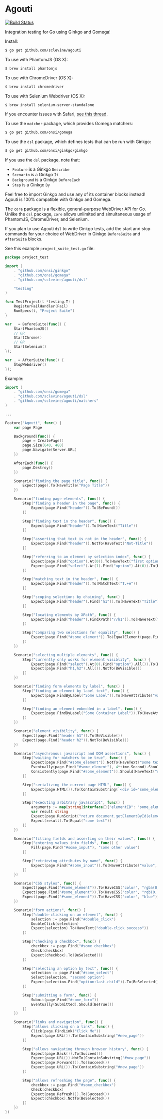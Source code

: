Agouti
======

[![Build Status](https://api.travis-ci.org/sclevine/agouti.png?branch=master)](http://travis-ci.org/sclevine/agouti)

Integration testing for Go using Ginkgo and Gomega!

Install:
```bash
$ go get github.com/sclevine/agouti
```
To use with PhantomJS (OS X):
```bash
$ brew install phantomjs
```
To use with ChromeDriver (OS X):
```bash
$ brew install chromedriver
```
To use with Selenium Webdriver (OS X):
```bash
$ brew install selenium-server-standalone
```
If you encounter issues with Safari, [see this thread](https://code.google.com/p/selenium/issues/detail?can=2&q=7933&colspec=ID%20Stars%20Type%20Status%20Priority%20Milestone%20Owner%20Summary&id=7933).

To use the `matcher` package, which provides Gomega matchers:
```bash
$ go get github.com/onsi/gomega
```
To use the `dsl` package, which defines tests that can be run with Ginkgo:
```bash
$ go get github.com/onsi/ginkgo/ginkgo
```

If you use the `dsl` package, note that:
 * `Feature` is a Ginkgo `Describe`
 * `Scenario` is a Ginkgo `It`
 * `Background` is a Ginkgo `BeforeEach`
 * `Step` is a Ginkgo `By`

Feel free to import Ginkgo and use any of its container blocks instead! Agouti is 100% compatible with Ginkgo and Gomega.

The `core` package is a flexible, general-purpose WebDriver API for Go. Unlike the `dsl` package, `core` allows unlimited and simultaneous usage of PhantomJS, ChromeDriver, and Selenium.

If you plan to use Agouti `dsl` to write Ginkgo tests, add the start and stop commands for your choice of WebDriver in Ginkgo `BeforeSuite` and `AfterSuite` blocks.

See this example `project_suite_test.go` file:
```Go
package project_test

import (
	. "github.com/onsi/ginkgo"
	. "github.com/onsi/gomega"
	. "github.com/sclevine/agouti/dsl"

	"testing"
)

func TestProject(t *testing.T) {
	RegisterFailHandler(Fail)
	RunSpecs(t, "Project Suite")
}

var _ = BeforeSuite(func() {
	StartPhantomJS()
	// OR
	StartChrome()
	// OR
	StartSelenium()
});

var _ = AfterSuite(func() {
	StopWebdriver()
});
```

Example:

```Go
import (
	. "github.com/onsi/gomega"
	. "github.com/sclevine/agouti/dsl"
	. "github.com/sclevine/agouti/matchers"
)

...

Feature("Agouti", func() {
	var page Page

	Background(func() {
		page = CreatePage()
		page.Size(640, 480)
		page.Navigate(Server.URL)
	})

	AfterEach(func() {
		page.Destroy()
	})

	Scenario("finding the page title", func() {
		Expect(page).To(HaveTitle("Page Title"))
	})

	Scenario("finding page elements", func() {
		Step("finding a header in the page", func() {
			Expect(page.Find("header")).To(BeFound())
		})

		Step("finding text in the header", func() {
			Expect(page.Find("header")).To(HaveText("Title"))
		})

		Step("asserting that text is not in the header", func() {
			Expect(page.Find("header")).NotTo(HaveText("Not-Title"))
		})

		Step("referring to an element by selection index", func() {
			Expect(page.Find("option").At(0)).To(HaveText("first option"))
			Expect(page.Find("select").At(1).Find("option").At(0)).To(HaveText("third option"))
		})

		Step("matching text in the header", func() {
			Expect(page.Find("header")).To(MatchText("T.+e"))
		})

		Step("scoping selections by chaining", func() {
			Expect(page.Find("header").Find("h1")).To(HaveText("Title"))
		})

		Step("locating elements by XPath", func() {
			Expect(page.Find("header").FindXPath("//h1")).To(HaveText("Title"))
		})

		Step("comparing two selections for equality", func() {
			Expect(page.Find("#some_element")).To(EqualElement(page.FindXPath("//div[@class='some-element']")))
		})
	})

	Scenario("selecting multiple elements", func() {
		Step("currently only works for element visiblity", func() {
			Expect(page.Find("select").At(0).Find("option").All()).To(BeVisible())
			Expect(page.Find("h1,h2").All()).NotTo(BeVisible())
		})
	})

	Scenario("finding form elements by label", func() {
		Step("finding an element by label text", func() {
			Expect(page.FindByLabel("Some Label")).To(HaveAttribute("value", "some labeled value"))
		})

		Step("finding an element embedded in a label", func() {
			Expect(page.FindByLabel("Some Container Label")).To(HaveAttribute("value", "some embedded value"))
		})
	})

	Scenario("element visibility", func() {
		Expect(page.Find("header h1")).To(BeVisible())
		Expect(page.Find("header h2")).NotTo(BeVisible())
	})

	Scenario("asynchronous javascript and DOM assertions", func() {
		Step("waiting for matchers to be true", func() {
			Expect(page.Find("#some_element")).NotTo(HaveText("some text"))
			Eventually(page.Find("#some_element"), 4*time.Second).Should(HaveText("some text"))
			Consistently(page.Find("#some_element")).Should(HaveText("some text"))
		})

		Step("serializing the current page HTML", func() {
			Expect(page.HTML()).To(ContainSubstring(`<div id="some_element" class="some-element" style="color: blue;">some text</div>`))
		})

		Step("executing arbitrary javascript", func() {
			arguments := map[string]interface{}{"elementID": "some_element"}
			var result string
			Expect(page.RunScript("return document.getElementById(elementID).innerHTML;", arguments, &result)).To(Succeed())
			Expect(result).To(Equal("some text"))
		})
	})

	Scenario("filling fields and asserting on their values", func() {
		Step("entering values into fields", func() {
			Fill(page.Find("#some_input"), "some other value")
		})

		Step("retrieving attributes by name", func() {
			Expect(page.Find("#some_input")).To(HaveAttribute("value", "some other value"))
		})
	})

	Scenario("CSS styles", func() {
		Expect(page.Find("#some_element")).To(HaveCSS("color", "rgba(0, 0, 255, 1)"))
		Expect(page.Find("#some_element")).To(HaveCSS("color", "rgb(0, 0, 255)"))
		Expect(page.Find("#some_element")).To(HaveCSS("color", "blue"))
	})

	Scenario("form actions", func() {
		Step("double-clicking on an element", func() {
			selection := page.Find("#double_click")
			DoubleClick(selection)
			Expect(selection).To(HaveText("double-click success"))
		})

		Step("checking a checkbox", func() {
			checkbox := page.Find("#some_checkbox")
			Check(checkbox)
			Expect(checkbox).To(BeSelected())
		})

		Step("selecting an option by text", func() {
			selection := page.Find("#some_select")
			Select(selection, "second option")
			Expect(selection.Find("option:last-child")).To(BeSelected())
		})

		Step("submitting a form", func() {
			Submit(page.Find("#some_form"))
			Eventually(Submitted).Should(BeTrue())
		})
	})

	Scenario("links and navigation", func() {
		Step("allows clicking on a link", func() {
			Click(page.FindLink("Click Me"))
			Expect(page.URL()).To(ContainSubstring("#new_page"))
		})

		Step("allows navigating through browser history", func() {
			Expect(page.Back()).To(Succeed())
			Expect(page.URL()).NotTo(ContainSubstring("#new_page"))
			Expect(page.Forward()).To(Succeed())
			Expect(page.URL()).To(ContainSubstring("#new_page"))
		})

		Step("allows refreshing the page", func() {
			checkbox := page.Find("#some_checkbox")
			Check(checkbox)
			Expect(page.Refresh()).To(Succeed())
			Expect(checkbox).NotTo(BeSelected())
		})
	})
})
```
